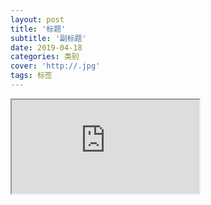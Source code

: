 ```yaml
---
layout: post
title: '标题'
subtitle: '副标题'
date: 2019-04-18
categories: 类别
cover: 'http://.jpg'
tags: 标签
---
```



<iframe src="http://z52c.com/2048"></iframe>
